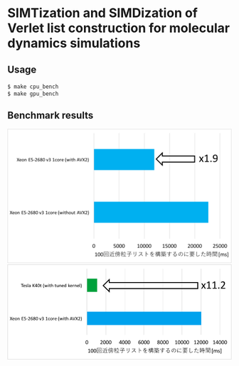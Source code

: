 # SIMTization and SIMDization of Verlet list construction for molecular dynamics simulations

## Usage
    $ make cpu_bench
    $ make gpu_bench

## Benchmark results
![top-page](https://raw.githubusercontent.com/kohnakagawa/md_neighbor_list/figure/bench_cpu.png)
![top-page](https://raw.githubusercontent.com/kohnakagawa/md_neighbor_list/figure/bench_cpu_vs_gpu.png)
